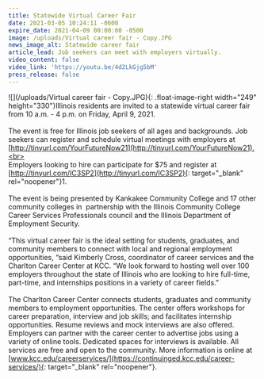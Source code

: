 ```yaml
---
title: Statewide Virtual Career Fair
date: 2021-03-05 10:24:11 -0600
expire_date: 2021-04-09 00:00:00 -0500
image: /uploads/Virtual career fair - Copy.JPG
news_image_alt: Statewide career fair
article_lead: Job seekers can meet with employers virtually.
video_content: false
video_link: 'https://youtu.be/4d2LkGjg5bM'
press_release: false
---
```

![](/uploads/Virtual career fair - Copy.JPG){: .float-image-right width="249" height="330"}Illinois residents are invited to a statewide virtual career fair from 10 a.m. - 4 p.m. on Friday, April 9, 2021.&nbsp;<br><br>The event is free for Illinois job seekers of all ages and backgrounds. Job seekers can register and schedule virtual meetings with employers at [http://tinyurl.com/YourFutureNow21](http://tinyurl.com/YourFutureNow21).<br><br>Employers looking to hire can participate for $75 and register at [http://tinyurl.com/IC3SP2](http://tinyurl.com/IC3SP2){: target="_blank" rel="noopener"}1\.<br><br>The event is being presented by Kankakee Community College and 17 other community colleges in &nbsp;partnership with the Illinois Community College Career Services Professionals council and the Illinois Department of Employment Security.&nbsp;<br><br>“This virtual career fair is the ideal setting for students, graduates, and community members to connect with local and regional employment opportunities, “said Kimberly Cross, coordinator of career services and the Charlton Career Center at KCC. “We look forward to hosting well over 100 employers throughout the state of Illinois who are looking to hire full-time, part-time, and internships positions in a variety of career fields.” &nbsp;<br><br>The Charlton Career Center connects students, graduates and community members to employment opportunities. The center offers workshops for career preparation, interview and job skills; and facilitates internship opportunities. Resume reviews and mock interviews are also offered. Employers can partner with the career center to advertise jobs using a variety of online tools. Dedicated spaces for interviews is available. All services are free and open to the community. More information is online at [www.kcc.edu/careerservices/](https://continuinged.kcc.edu/career-services/){: target="_blank" rel="noopener"}.
